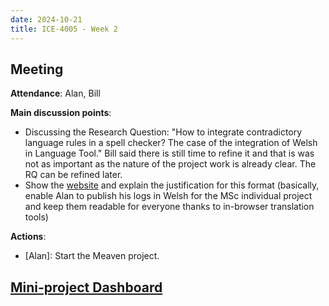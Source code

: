 ```yaml
---
date: 2024-10-21
title: ICE-4005 - Week 2
---
```

## Meeting

**Attendance**: Alan, Bill

**Main discussion points**:
  - Discussing the Research Question: "How to integrate contradictory language rules in a spell checker? The case of the integration of Welsh in Language Tool." Bill said there is still time to refine it and that is was not as important as the nature of the project work is already clear. The RQ can be refined later.
  - Show the [website](https://oktogazh.github.io/) and explain the justification for this format (basically, enable Alan to publish his logs in Welsh for the MSc individual project and keep them readable for everyone thanks to in-browser translation tools)

**Actions**:
  - [Alan]: Start the Meaven project.



## [Mini-project Dashboard](<./ice-4005-dashboard>)